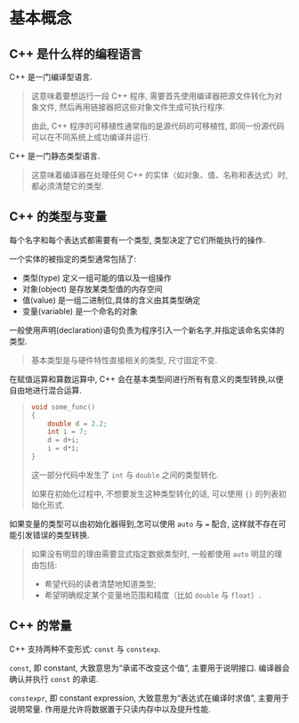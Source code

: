 # 基本概念

## C++ 是什么样的编程语言

C++ 是一门编译型语言.
> 这意味着要想运行一段 C++ 程序, 需要首先使用编译器把源文件转化为对象文件, 然后再用链接器把这些对象文件生成可执行程序.
>
> 由此, C++ 程序的可移植性通常指的是源代码的可移植性, 即同一份源代码可以在不同系统上成功编译并运行.

C++ 是一门静态类型语言.
> 这意味着编译器在处理任何 C++ 的实体（如对象、值、名称和表达式）时,都必须清楚它的类型.

## C++ 的类型与变量

每个名字和每个表达式都需要有一个类型, 类型决定了它们所能执行的操作.

一个实体的被指定的类型通常包括了:

- 类型(type) 定义一组可能的值以及一组操作
- 对象(object) 是存放某类型值的内存空间
- 值(value) 是一组二进制位,具体的含义由其类型确定
- 变量(variable) 是一个命名的对象

一般使用声明(declaration)语句负责为程序引入一个新名字,并指定该命名实体的类型.
> 基本类型是与硬件特性直接相关的类型, 尺寸固定不变.

在赋值运算和算数运算中, C++ 会在基本类型间进行所有有意义的类型转换,以便自由地进行混合运算.

> ```cpp
> void some_func()
> {
>     double d = 2.2;
>     int i = 7;
>     d = d+i;
>     i = d*i;
> }
> ```
>
> 这一部分代码中发生了 `int` 与 `double` 之间的类型转化.
>
> 如果在初始化过程中, 不想要发生这种类型转化的话, 可以使用 `{}` 的列表初始化形式.

如果变量的类型可以由初始化器得到,怎可以使用 `auto` 与 `=` 配合, 这样就不存在可能引发错误的类型转换.

> 如果没有明显的理由需要显式指定数据类型时, 一般都使用 `auto`
> 明显的理由包括:
>
> - 希望代码的读者清楚地知道类型;
> - 希望明确规定某个变量地范围和精度（比如 `double` 与 `float`）.

## C++ 的常量

C++ 支持两种不变形式: `const` 与 `constexp`.

`const`, 即 constant, 大致意思为“承诺不改变这个值”, 主要用于说明接口. 编译器会确认并执行 `const` 的承诺.

`constexpr`, 即 constant expression, 大致意思为“表达式在编译时求值”, 主要用于说明常量. 作用是允许将数据置于只读内存中以及提升性能.